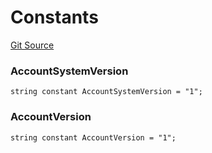 # Constants
[Git Source](https://github.com/PermissionlessGames/degen-casino/blob/1ac89a7d2fed4901c0cce2dcae17eba9bc74e083/src/AccountSystem.sol)

### AccountSystemVersion

```solidity
string constant AccountSystemVersion = "1";
```

### AccountVersion

```solidity
string constant AccountVersion = "1";
```

